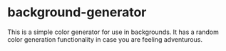 # background-generator

This is a simple color generator for use in backgrounds.
It has a random color generation functionality in case you are feeling adventurous.
